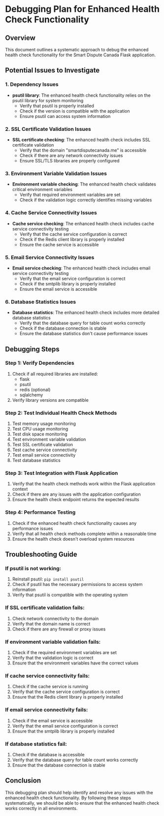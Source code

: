 # Debugging Plan for Enhanced Health Check Functionality

## Overview
This document outlines a systematic approach to debug the enhanced health check functionality for the Smart Dispute Canada Flask application.

## Potential Issues to Investigate

### 1. Dependency Issues
- **psutil library**: The enhanced health check functionality relies on the psutil library for system monitoring
  - Verify that psutil is properly installed
  - Check if the version is compatible with the application
  - Ensure psutil can access system information

### 2. SSL Certificate Validation Issues
- **SSL certificate checking**: The enhanced health check includes SSL certificate validation
  - Verify that the domain "smartdisputecanada.me" is accessible
  - Check if there are any network connectivity issues
  - Ensure SSL/TLS libraries are properly configured

### 3. Environment Variable Validation Issues
- **Environment variable checking**: The enhanced health check validates critical environment variables
  - Verify that required environment variables are set
  - Check if the validation logic correctly identifies missing variables

### 4. Cache Service Connectivity Issues
- **Cache service checking**: The enhanced health check includes cache service connectivity testing
  - Verify that the cache service configuration is correct
  - Check if the Redis client library is properly installed
  - Ensure the cache service is accessible

### 5. Email Service Connectivity Issues
- **Email service checking**: The enhanced health check includes email service connectivity testing
  - Verify that the email service configuration is correct
  - Check if the smtplib library is properly installed
  - Ensure the email service is accessible

### 6. Database Statistics Issues
- **Database statistics**: The enhanced health check includes more detailed database statistics
  - Verify that the database query for table count works correctly
  - Check if the database connection is stable
  - Ensure the database statistics don't cause performance issues

## Debugging Steps

### Step 1: Verify Dependencies
1. Check if all required libraries are installed:
   - flask
   - psutil
   - redis (optional)
   - sqlalchemy
2. Verify library versions are compatible

### Step 2: Test Individual Health Check Methods
1. Test memory usage monitoring
2. Test CPU usage monitoring
3. Test disk space monitoring
4. Test environment variable validation
5. Test SSL certificate validation
6. Test cache service connectivity
7. Test email service connectivity
8. Test database statistics

### Step 3: Test Integration with Flask Application
1. Verify that the health check methods work within the Flask application context
2. Check if there are any issues with the application configuration
3. Ensure the health check endpoint returns the expected results

### Step 4: Performance Testing
1. Check if the enhanced health check functionality causes any performance issues
2. Verify that all health check methods complete within a reasonable time
3. Ensure the health check doesn't overload system resources

## Troubleshooting Guide

### If psutil is not working:
1. Reinstall psutil: `pip install psutil`
2. Check if psutil has the necessary permissions to access system information
3. Verify that psutil is compatible with the operating system

### If SSL certificate validation fails:
1. Check network connectivity to the domain
2. Verify that the domain name is correct
3. Check if there are any firewall or proxy issues

### If environment variable validation fails:
1. Check if the required environment variables are set
2. Verify that the validation logic is correct
3. Ensure that the environment variables have the correct values

### If cache service connectivity fails:
1. Check if the cache service is running
2. Verify that the cache service configuration is correct
3. Ensure that the Redis client library is properly installed

### If email service connectivity fails:
1. Check if the email service is accessible
2. Verify that the email service configuration is correct
3. Ensure that the smtplib library is properly installed

### If database statistics fail:
1. Check if the database is accessible
2. Verify that the database query for table count works correctly
3. Ensure that the database connection is stable

## Conclusion
This debugging plan should help identify and resolve any issues with the enhanced health check functionality. By following these steps systematically, we should be able to ensure that the enhanced health check works correctly in all environments.